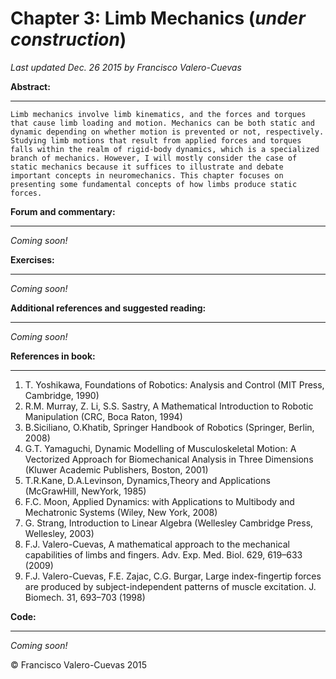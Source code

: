 # Chapter 3: Limb Mechanics  (*under construction*)
*Last updated Dec. 26 2015 by Francisco Valero-Cuevas*

**Abstract:**
_________

~~~
Limb mechanics involve limb kinematics, and the forces and torques that cause limb loading and motion. Mechanics can be both static and dynamic depending on whether motion is prevented or not, respectively. Studying limb motions that result from applied forces and torques falls within the realm of rigid-body dynamics, which is a specialized branch of mechanics. However, I will mostly consider the case of static mechanics because it suffices to illustrate and debate important concepts in neuromechanics. This chapter focuses on presenting some fundamental concepts of how limbs produce static forces.
~~~

**Forum and commentary:**
_____________________
*Coming soon!*


**Exercises:**
__________
*Coming soon!*


**Additional references and suggested reading:**
____________________________________________
*Coming soon!*


**References in book:**
___________________
1. T. Yoshikawa, Foundations of Robotics: Analysis and Control (MIT Press, Cambridge, 1990)
2. R.M. Murray, Z. Li, S.S. Sastry, A Mathematical Introduction to Robotic Manipulation (CRC,
Boca Raton, 1994)
3. B.Siciliano, O.Khatib, Springer Handbook of Robotics (Springer, Berlin, 2008)
4. G.T. Yamaguchi, Dynamic Modelling of Musculoskeletal Motion: A Vectorized Approach for
Biomechanical Analysis in Three Dimensions (Kluwer Academic Publishers, Boston, 2001)
5. T.R.Kane, D.A.Levinson, Dynamics,Theory and Applications (McGrawHill, NewYork, 1985)
6. F.C. Moon, Applied Dynamics: with Applications to Multibody and Mechatronic Systems (Wiley,
New York, 2008)
7. G. Strang, Introduction to Linear Algebra (Wellesley Cambridge Press, Wellesley, 2003)
8. F.J. Valero-Cuevas, A mathematical approach to the mechanical capabilities of limbs and fingers.
Adv. Exp. Med. Biol. 629, 619–633 (2009)
9. F.J. Valero-Cuevas, F.E. Zajac, C.G. Burgar, Large index-fingertip forces are produced by
subject-independent patterns of muscle excitation. J. Biomech. 31, 693–703 (1998)


**Code:**
_____
*Coming soon!*



© Francisco Valero-Cuevas 2015
